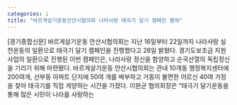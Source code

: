 ```yaml
---
categories: i
title: "바르게살기운동안산시협의회 나라사랑 태극기 달기 캠페인 펼쳐"
---
```

[경기종합신문] 바르게살기운동 안산시협의회는 지난 16일부터 22일까지 나라사랑 실천운동의 일환으로 태극기 달기 캠페인을 진행했다고 26일 밝혔다. 경기도보조금 지원사업의 일환으로 진행된 이번 캠페인은, 나라사랑 정신을 함양하고 순국선열의 독립정신을 기리기 위해 마련됐다. 바르게살기운동 안산시협의회는 관내 10개동 행정복지센터에 200여개, 선부동 아파트 단지에 50여 개를 배부하고 거동이 불편한 어르신 40여 가정을 찾아 태극기를 직접 게양하는 시간을 가졌다. 이완균 협의회장은 “태극기 달기운동을 통해 많은 시민이 나라를 사랑하는